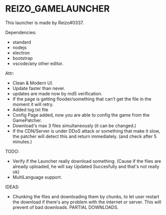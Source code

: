 <h1>REIZO_GAMELAUNCHER</h1>
This launcher is made by Reizo#0337.

Dependencies:
- standard
- nodejs
- electron
- bootstrap
- vscode/any other editor.


Attr:
- Clean & Modern UI.
- Update faster than never.
- updates are made now by md5 verification.
- If the page is getting flooder/something that can't get the file in the moment it will retry.
- Added log.txt file
- Config Page added, now you are able to config the game from the GamePatcher.
- Download's max 3 files simultaneously (it can be changed.)
- If the CDN/Server is under DDoS attack or something that make it slow, the patcher will detect this and return immediately. (and check after 5 minutes.)


TODO:

- Verify if the Launcher really download something. (Cause if the files are already uploaded, he will say Updated Succesfully and that's not really ok)
- MultiLanguage support.


IDEAS:

- Chunking the files and downloading them by chunks, to let user restart the download if there's any problem with the internet or server. This will prevent of bad downloads. PARTIAL DOWNLOADS.